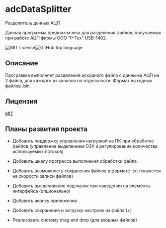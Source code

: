 # adcDataSplitter
 Разделитель данных АЦП

Данная программа предназначена для разделения файлов, получаемых при работе АЦП фирмы ООО "Р-Тех" USB-1402.



![MIT License](https://img.shields.io/badge/License-MIT-green.svg)![GitHub top language](https://img.shields.io/github/languages/top/work5lov/adcDataSplitter)


## Описание
Программа выполняет разделение исходного файла с данными АЦП на 2 файла, для каждого из каналов по отдельности. Формат выходных файлов .bin.
## Лицензия

[MIT](https://choosealicense.com/licenses/mit/)


## Планы развития проекта

- Добавить поддержку управления нагрузкой на ПК при обработке файлов (управление выделением ОЗУ и регулирование количества используемых потоков)

- Добавить шкалу прогресса выполнения обработки файла

- Добавить возможность сохранения файлов в формате .txt (скажется на скорости записи файлов)

- Добавить высвечивание подсказок при наведении на элементы интерфейса (опционально)

- Добавить иконку приложения

- Добавить сохранение и загрузку настроек из файла (+)

- Реализовать систему drag and drop (для входных файлов)